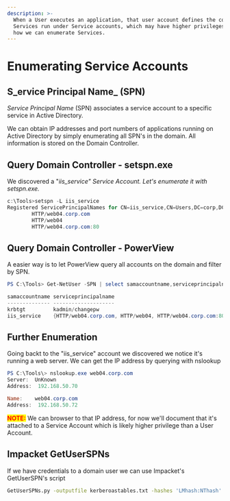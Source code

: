 ```yaml
---
description: >-
  When a User executes an application, that user account defines the context.
  Services run under Service accounts, which may have higher privileges. Here is
  how we can enumerate Services.
---
```


# Enumerating Service Accounts

## S_ervice Principal Name_ (SPN)

_Service Principal Name_ (SPN) associates a service account to a specific service in Active Directory.

We can obtain IP addresses and port numbers of applications running on Active Directory by simply enumerating all SPN's in the domain. All information is stored on the Domain Controller.

## Query Domain Controller - **setspn.exe**

We discovered a "_iis\_service" Service Account. Let's enumerate it with setspn.exe._

```powershell
c:\Tools>setspn -L iis_service
Registered ServicePrincipalNames for CN=iis_service,CN=Users,DC=corp,DC=com:
        HTTP/web04.corp.com
        HTTP/web04
        HTTP/web04.corp.com:80
```

## Query Domain Controller - PowerView

A easier way is to let PowerView query all accounts on the domain and filter by SPN.

```powershell
PS C:\Tools> Get-NetUser -SPN | select samaccountname,serviceprincipalname

samaccountname serviceprincipalname
-------------- --------------------
krbtgt         kadmin/changepw
iis_service    {HTTP/web04.corp.com, HTTP/web04, HTTP/web04.corp.com:80}
```

## Further Enumeration&#x20;

Going backt to the "iis\_service" account we discovered we notice it's running a web server. We can get the IP address by querying with nslookup

```powershell
PS C:\Tools\> nslookup.exe web04.corp.com
Server:  UnKnown
Address:  192.168.50.70

Name:    web04.corp.com
Address:  192.168.50.72
```

<mark style="color:red;">**NOTE:**</mark> We can browser to that IP address, for now we'll document that it's attached to a Service Account which is likely higher privilege than a User Account.





## Impacket GetUserSPNs

If we have credentials to a domain user we can use Impacket's GetUserSPN's script

```sh
GetUserSPNs.py -outputfile kerberoastables.txt -hashes 'LMhash:NThash' -dc-ip $KeyDistributionCenter 'DOMAIN/USER'
```
